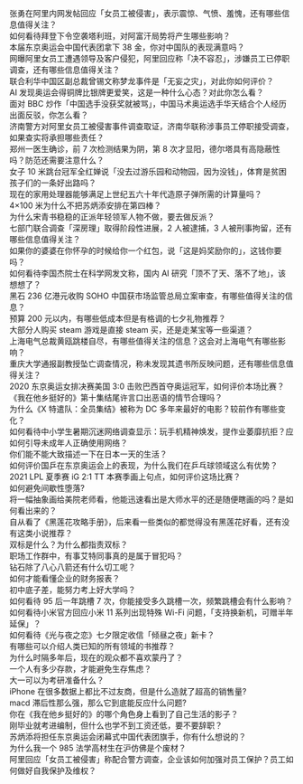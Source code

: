 张勇在阿里内网发帖回应「女员工被侵害」，表示震惊、气愤、羞愧，还有哪些信息值得关注？  
如何看待拜登下令空袭塔利班，对阿富汗局势将产生哪些影响？  
本届东京奥运会中国代表团拿下 38 金，你对中国队的表现满意吗？  
网曝阿里女员工遭遇领导及客户侵犯，阿里回应称「决不容忍」，涉嫌员工已停职调查，还有哪些信息值得关注？  
联合利华中国区副总裁曾锡文称梦龙事件是「无妄之灾」，对此你如何评价？  
AI 发现奥运会得铜牌比银牌更爱笑，这是一种什么心态？对此你怎么看？  
面对 BBC 炒作「中国选手没获奖就被骂」，中国马术奥运选手华天结合个人经历出面反驳，你怎么看？  
济南警方对阿里女员工被侵害事件调查取证，济南华联称涉事员工停职接受调查，如果查实将承担哪些责任？  
郑州一医生确诊，前 7 次检测结果为阴，第 8 次才显阳，德尔塔具有高隐蔽性吗？防范还需要注意什么？  
女子 10 米跳台冠军全红婵说「没去过游乐园和动物园，因为没钱」，体育是贫困孩子们的一条好出路吗？  
现在的家用处理器能够满足上世纪五六十年代造原子弹所需的计算量吗？  
4×100 米为什么不把苏炳添安排在第四棒？  
为什么宋青书稳稳的正派年轻领军人物不做，要去做反派？  
七部门联合调查「深房理」取得阶段性进展，2 人被逮捕，3 人被刑事拘留，还有哪些信息值得关注？  
如果你的婆婆在你怀孕的时候给你一个红包，说「这是妈奖励你的」，这钱你要吗？  
如何看待李国杰院士在科学网发文称，国内 AI 研究「顶不了天、落不了地」，该想想了？  
黑石 236 亿港元收购 SOHO 中国获市场监管总局立案审查，有哪些值得关注的信息？  
预算 200 元以内，有哪些低成本但是有格调的七夕礼物推荐？  
大部分人购买 steam 游戏是直接 steam 买，还是走某宝等一些渠道？  
上海电气总裁黄瓯跳楼自尽，有哪些值得关注的信息？这会对上海电气有哪些影响？  
重庆大学通报副教授坠亡调查情况，称未发现其遗书所反映问题，还有哪些信息值得关注？  
2020 东京奥运女排决赛美国 3:0 击败巴西首夺奥运冠军，如何评价本场比赛？  
《我在他乡挺好的》第十集结尾许言口出恶语的情节合理吗？  
为什么《X 特遣队：全员集结》被称为 DC 多年来最好的电影？较前作有哪些变化？  
如何看待中小学生暑期沉迷网络调查显示：玩手机精神焕发，提作业萎靡抗拒？应如何引导未成年人正确使用网络？  
你们能不能大致描述一下在日本一天的生活？  
如何评价国乒在东京奥运会上的表现，为什么我们在乒乓球领域这么有优势？  
2021 LPL 夏季赛 iG 2:1 TT 本赛季画上句点，如何评价这场比赛？  
如何避免间歇性堕落?  
将一幅抽象画给美院老师看，他能迅速看出是大师水平的还是随便瞎画的吗？是如何看出来的？  
自从看了《黑莲花攻略手册》，后来看一些类似的都觉得没有黑莲花好看，还有没有这类小说推荐？  
双标是什么？为什么都指责双标？  
职场工作群中，有事艾特同事真的是属于冒犯吗？  
钻石除了八心八箭还有什么切工呢？  
如何才能看懂企业的财务报表？  
初中底子差，能努力考上好大学吗？  
如何看待 95 后一年跳槽 7 次，你能接受多久跳槽一次，频繁跳槽会有什么影响？  
如何看待小米官方回应小米 11 系列出现特殊 Wi-Fi 问题，「支持换新机，可赠半年延保」？  
如何看待《光与夜之恋》七夕限定收信「倾昼之夜」新卡？  
有哪些可以介绍人类已知的所有领域的书推荐？  
为什么时隔多年后，现在的观众都不喜欢蒙丹了？  
一个人有多少存款，才能避免生存焦虑？  
大一可以为考研准备什么？  
iPhone 在很多数据上都比不过友商，但是什么造就了超高的销售量?  
macd 滞后性那么强，那么它到底能反应什么问题?  
你在《我在他乡挺好的》的哪个角色身上看到了自己生活的影子？  
刚毕业就考进编制，但什么也学不到工资还低，要不要辞职？  
苏炳添将担任东京奥运会闭幕式中国代表团旗手，你有什么想说的？  
为什么我一个 985 法学高材生在沪仿佛是个废材？  
阿里回应「女员工被侵害」称配合警方调查，企业该如何加强对员工保护？员工如何做好自我保护及维权？  
